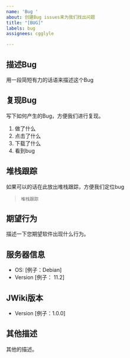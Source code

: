 ```yaml
---
name: 'Bug '
about: 创建Bug issues来为我们找出问题
title: "[BUG]"
labels: bug
assignees: cgglyle

---
```


## 描述Bug
用一段简短有力的话语来描述这个Bug

## 复现Bug
写下如何产生的Bug，方便我们进行复现。
1. 做了什么
2. 点击了什么
3. 下载了什么
4. 看到bug

## 堆栈跟踪
如果可以的话在此放出堆栈跟踪，方便我们定位bug
>```
> 堆栈跟踪
>```

## 期望行为
描述一下您期望软件出现什么行为。

## 服务器信息
 - OS: [例子：Debian]
 - Version [例子： 11.2]

## JWiki版本
- Version [例子：1.0.0]

## 其他描述
其他的描述。
